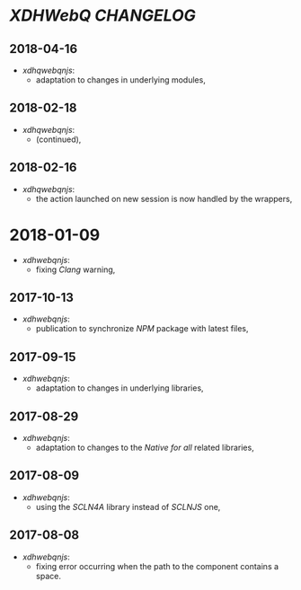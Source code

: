 # *XDHWebQ* *CHANGELOG*

## 2018-04-16

- *xdhqwebqnjs*:
  - adaptation to changes in underlying modules,

## 2018-02-18

- *xdhqwebqnjs*:
  - (continued),

## 2018-02-16

- *xdhqwebqnjs*:
  - the action launched on new session is now handled by the wrappers,

# 2018-01-09

- *xdhwebqnjs*:
  - fixing *Clang* warning,

## 2017-10-13

- *xdhwebqnjs*:
  - publication to synchronize *NPM* package with latest files,

## 2017-09-15

- *xdhwebqnjs*:
  - adaptation to changes in underlying libraries,

## 2017-08-29

- *xdhwebqnjs*:
  - adaptation to changes to the *Native for all* related libraries,

## 2017-08-09

- *xdhwebqnjs*:
  - using the *SCLN4A* library instead of *SCLNJS* one,

## 2017-08-08

- *xdhwebqnjs*:
	- fixing error occurring when the path to the component contains a space.